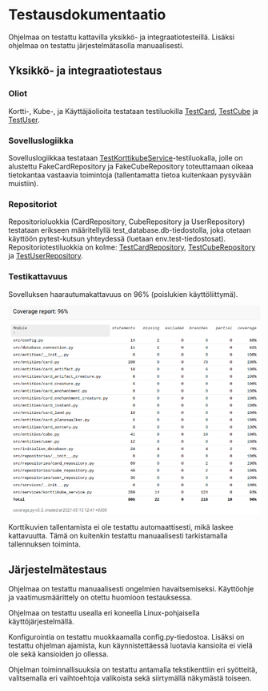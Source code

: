 # Testausdokumentaatio

Ohjelmaa on testattu kattavilla yksikkö- ja integraatiotesteillä. Lisäksi ohjelmaa on testattu järjestelmätasolla manuaalisesti.

## Yksikkö- ja integraatiotestaus

### Oliot

Kortti-, Kube-, ja Käyttäjäolioita testataan testiluokilla [TestCard](https://github.com/Noissi/ot_harjoitustyo/blob/master/src/tests/entities/card_test.py), [TestCube](https://github.com/Noissi/ot_harjoitustyo/blob/master/src/tests/entities/cube_test.py) ja [TestUser](https://github.com/Noissi/ot_harjoitustyo/blob/master/src/tests/entities/user_test.py).

### Sovelluslogiikka

Sovelluslogiikkaa testataan [TestKorttikubeService](https://github.com/Noissi/ot_harjoitustyo/blob/master/src/tests/services/korttikube_service_test.py)-testiluokalla, jolle on alustettu FakeCardRepository ja FakeCubeRepository toteuttamaan oikeaa tietokantaa vastaavia toimintoja (tallentamatta tietoa kuitenkaan pysyvään muistiin).

### Repositoriot

Repositorioluokkia (CardRepository, CubeRepository ja UserRepository) testataan erikseen määritellyllä test_database.db-tiedostolla, joka otetaan käyttöön pytest-kutsun yhteydessä (luetaan env.test-tiedostosat). Repositoriotestiluokkia on kolme: [TestCardRepository](https://github.com/Noissi/ot_harjoitustyo/blob/master/src/tests/repositories/card_repository_test.py), [TestCubeRepository](https://github.com/Noissi/ot_harjoitustyo/blob/master/src/tests/repositories/cube_repository_test.py) ja [TestUserRepository](https://github.com/Noissi/ot_harjoitustyo/blob/master/src/tests/repositories/user_repository_test.py).

### Testikattavuus

Sovelluksen haarautumakattavuus on 96% (poislukien käyttöliittymä).

![](./kuvat/coverage_report.png)

Korttikuvien tallentamista ei ole testattu automaattisesti, mikä laskee kattavuutta. Tämä on kuitenkin testattu manuaalisesti tarkistamalla tallennuksen toiminta.

## Järjestelmätestaus

Ohjelmaa on testattu manuaalisesti ongelmien havaitsemiseksi. Käyttöohje ja vaatimusmäärittely on otettu huomioon testauksessa.

Ohjelmaa on testattu usealla eri koneella Linux-pohjaisella käyttöjärjestelmällä.

Konfigurointia on testattu muokkaamalla config.py-tiedostoa. Lisäksi on testattu ohjelman ajamista, kun käynnistettäessä luotavia kansioita ei vielä ole sekä kansioiden jo ollessa.

Ohjelman toiminnallisuuksia on testattu antamalla tekstikenttiin eri syötteitä, valitsemalla eri vaihtoehtoja valikoista sekä siirtymällä näkymästä toiseen.
